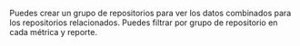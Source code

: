 Puedes crear un grupo de repositorios para ver los datos combinados para los repositorios relacionados. Puedes filtrar por grupo de repositorio en cada métrica y reporte.
